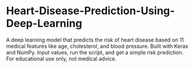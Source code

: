 # Heart-Disease-Prediction-Using-Deep-Learning
A deep learning model that predicts the risk of heart disease based on 11 medical features like age, cholesterol, and blood pressure. Built with Keras and NumPy. Input values, run the script, and get a simple risk prediction. For educational use only, not medical advice.
